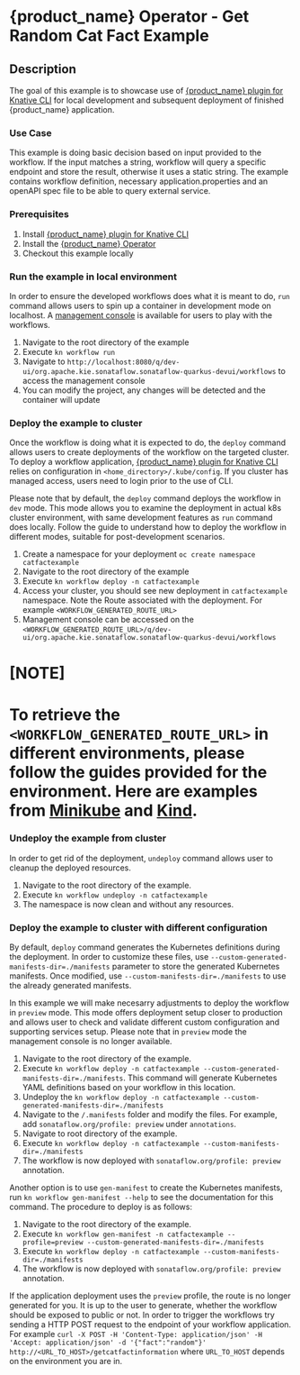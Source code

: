 # {product_name} Operator - Get Random Cat Fact Example

## Description

The goal of this example is to showcase use of [{product_name} plugin for Knative CLI](https://sonataflow.org/serverlessworkflow/main/testing-and-troubleshooting/kn-plugin-workflow-overview.html) for local development and subsequent deployment of finished {product_name} application.

### Use Case

This example is doing basic decision based on input provided to the workflow. If the input matches a string, workflow will query a specific endpoint and store the result, otherwise it uses a static string.
The example contains workflow definition, necessary application.properties and an openAPI spec file to be able to query external service.

### Prerequisites

1. Install [{product_name} plugin for Knative CLI](https://sonataflow.org/serverlessworkflow/main/testing-and-troubleshooting/kn-plugin-workflow-overview.html)
2. Install the [{product_name} Operator](https://kiegroup.github.io/kogito-docs/serverlessworkflow/latest/cloud/operator/install-serverless-operator.html)
3. Checkout this example locally

### Run the example in local environment

In order to ensure the developed workflows does what it is meant to do, `run` command allows users to spin up a container in development mode on localhost. A [management console](https://sonataflow.org/serverlessworkflow/main/testing-and-troubleshooting/quarkus-dev-ui-extension/quarkus-dev-ui-overview.html) is available for users to play with the workflows.

1. Navigate to the root directory of the example
2. Execute `kn workflow run`
3. Navigate to `http://localhost:8080/q/dev-ui/org.apache.kie.sonataflow.sonataflow-quarkus-devui/workflows` to access the management console
4. You can modify the project, any changes will be detected and the container will update

### Deploy the example to cluster

Once the workflow is doing what it is expected to do, the `deploy` command allows users to create deployments of the workflow on the targeted cluster. To deploy a workflow application, [{product_name} plugin for Knative CLI](https://sonataflow.org/serverlessworkflow/main/testing-and-troubleshooting/kn-plugin-workflow-overview.html) relies on configuration in `<home_directory>/.kube/config`. If you cluster has managed access, users need to login prior to the use of CLI. 

Please note that by default, the `deploy` command deploys the workflow in `dev` mode. This mode allows you to examine the deployment in actual k8s cluster environment, with same development features as `run` command does locally. Follow the guide to understand how to deploy the workflow in different modes, suitable for post-development scenarios.

1. Create a namespace for your deployment `oc create namespace catfactexample`
2. Navigate to the root directory of the example
3. Execute `kn workflow deploy -n catfactexample`
4. Access your cluster, you should see new deployment in `catfactexample` namespace. Note the Route associated with the deployment. For example `<WORKFLOW_GENERATED_ROUTE_URL>`
5. Management console can be accessed on the `<WORKFLOW_GENERATED_ROUTE_URL>/q/dev-ui/org.apache.kie.sonataflow.sonataflow-quarkus-devui/workflows`

[NOTE]
====
To retrieve the `<WORKFLOW_GENERATED_ROUTE_URL>` in different environments, please follow the guides provided for the environment. Here are examples from [Minikube](https://minikube.sigs.k8s.io/docs/handbook/accessing/) and [Kind](https://kind.sigs.k8s.io/docs/user/ingress/).
====

### Undeploy the example from cluster

In order to get rid of the deployment, `undeploy` command allows user to cleanup the deployed resources.

1. Navigate to the root directory of the example.
2. Execute `kn workflow undeploy -n catfactexample`
3. The namespace is now clean and without any resources.

### Deploy the example to cluster with different configuration

By default, `deploy` command generates the Kubernetes definitions during the deployment. In order to customize these files, use `--custom-generated-manifests-dir=./manifests` parameter to store the generated Kubernetes manifests. Once modified, use `--custom-manifests-dir=./manifests` to use the already generated manifests.

In this example we will make necesarry adjustments to deploy the workflow in `preview` mode. This mode offers deployment setup closer to production and allows user to check and validate different custom configuration and supporting services setup.
Please note that in  `preview` mode the management console is no longer available.

1. Navigate to the root directory of the example.
2. Execute `kn workflow deploy -n catfactexample --custom-generated-manifests-dir=./manifests`. This command will generate Kubernetes YAML definitions based on your workflow in this location.
3. Undeploy the `kn workflow deploy -n catfactexample --custom-generated-manifests-dir=./manifests`
4. Navigate to the `/.manifests` folder and modify the files. For example, add `sonataflow.org/profile: preview` under `annotations`.
5. Navigate to root directory of the example.
6. Execute `kn workflow deploy -n catfactexample --custom-manifests-dir=./manifests`
7. The workflow is now deployed with `sonataflow.org/profile: preview` annotation.

Another option is to use `gen-manifest` to create the Kubernetes manifests, run `kn workflow gen-manifest --help` to see the documentation for this command. The procedure to deploy is as follows:

1. Navigate to the root directory of the example.
2. Execute `kn workflow gen-manifest -n catfactexample --profile=preview --custom-generated-manifests-dir=./manifests`
3. Execute `kn workflow deploy -n catfactexample --custom-manifests-dir=./manifests`
4. The workflow is now deployed with `sonataflow.org/profile: preview` annotation.

If the application deployment uses the `preview` profile, the route is no longer generated for you. It is up to the user to generate, whether the workflow should be exposed to public or not. 
In order to trigger the workflows try sending a HTTP POST request to the endpoint of your workflow application. For example `curl -X POST -H 'Content-Type: application/json' -H 'Accept: application/json' -d '{"fact":"random"}' http://<URL_TO_HOST>/getcatfactinformation` where `URL_TO_HOST` depends on the environment you are in.